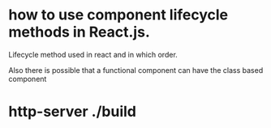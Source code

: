 # how to use component lifecycle methods in React.js.

Lifecycle method used in react and in which order.

Also there is possible that a functional component can have the class based component

# http-server ./build